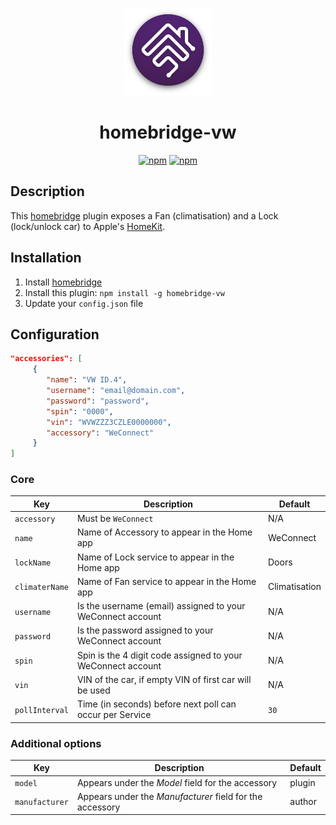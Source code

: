 <p align="center">
  <a href="https://github.com/homebridge/homebridge"><img src="https://raw.githubusercontent.com/homebridge/branding/master/logos/homebridge-color-round-stylized.png" height="140"></a>
</p>

<span align="center">

# homebridge-vw

[![npm](https://img.shields.io/npm/v/homebridge-vw.svg)](https://www.npmjs.com/package/homebridge-vw) [![npm](https://img.shields.io/npm/dt/homebridge-vw.svg)](https://www.npmjs.com/package/homebridge-vw)

</span>

## Description

This [homebridge](https://github.com/homebridge/homebridge) plugin exposes a Fan (climatisation) and a Lock (lock/unlock car) to Apple's [HomeKit](http://www.apple.com/ios/home/).

## Installation

1. Install [homebridge](https://github.com/homebridge/homebridge#installation)
2. Install this plugin: `npm install -g homebridge-vw`
3. Update your `config.json` file

## Configuration

```json
"accessories": [
     {
        "name": "VW ID.4",
        "username": "email@domain.com",
        "password": "password",
        "spin": "0000",
        "vin": "WVWZZZ3CZLE0000000",
        "accessory": "WeConnect"
     }
]
```

### Core
| Key | Description | Default |
| --- | --- | --- |
| `accessory` | Must be `WeConnect` | N/A |
| `name` | Name of Accessory to appear in the Home app | WeConnect |
| `lockName` | Name of Lock service to appear in the Home app | Doors |
| `climaterName` | Name of Fan service to appear in the Home app | Climatisation |
| `username` | Is the username (email) assigned to your WeConnect account | N/A |
| `password` | Is the password assigned to your WeConnect account | N/A |
| `spin` | Spin is the 4 digit code assigned to your WeConnect account | N/A |
| `vin` | VIN of the car, if empty VIN of first car will be used | N/A |
| `pollInterval` | Time (in seconds) before next poll can occur per Service | `30` |

### Additional options
| Key | Description | Default |
| --- | --- | --- |
| `model` | Appears under the _Model_ field for the accessory | plugin |
| `manufacturer` | Appears under the _Manufacturer_ field for the accessory | author |
